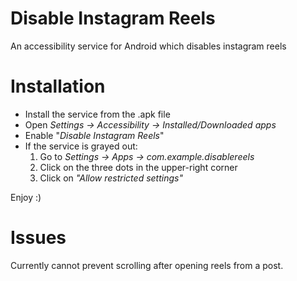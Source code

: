 # Disable Instagram Reels
An accessibility service for Android which disables instagram reels

# Installation
- Install the service from the .apk file <br />
- Open _Settings -> Accessibility -> Installed/Downloaded apps_ <br />
- Enable "_Disable Instagram Reels_" <br />
- If the service is grayed out:
  1) Go to _Settings -> Apps -> com.example.disablereels_
  2) Click on the three dots in the upper-right corner
  3) Click on _"Allow restricted settings"_
     
Enjoy :)

# Issues
Currently cannot prevent scrolling after opening reels from a post.
